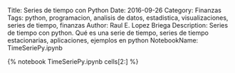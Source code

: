 Title: Series de tiempo con Python
Date: 2016-09-26
Category: Finanzas
Tags: python, programacion, analisis de datos, estadistica, visualizaciones, series de tiempo, finanzas
Author: Raul E. Lopez Briega
Description: Series de tiempo con python. Qué es una serie de tiempo, series de tiempo estacionarias, aplicaciones, ejemplos en python
NotebookName: TimeSeriePy.ipynb

{% notebook TimeSeriePy.ipynb cells[2:] %}
